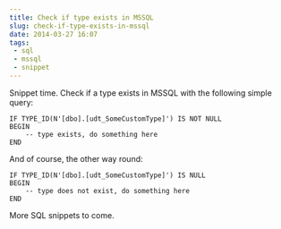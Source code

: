```yaml
---
title: Check if type exists in MSSQL
slug: check-if-type-exists-in-mssql
date: 2014-03-27 16:07
tags: 
 - sql
 - mssql
 - snippet
---
```

Snippet time. Check if a type exists in MSSQL with the following simple query:

    IF TYPE_ID(N'[dbo].[udt_SomeCustomType]') IS NOT NULL
    BEGIN
        -- type exists, do something here
    END

And of course, the other way round:

    IF TYPE_ID(N'[dbo].[udt_SomeCustomType]') IS NULL
    BEGIN
        -- type does not exist, do something here
    END

More SQL snippets to come.